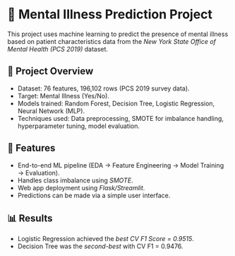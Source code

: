 # 🧠 Mental Illness Prediction Project

This project uses machine learning to predict the presence of mental illness based on patient characteristics data from the *New York State Office of Mental Health (PCS 2019)* dataset.

## 📌 Project Overview
- Dataset: 76 features, 196,102 rows (PCS 2019 survey data).
- Target: Mental Illness (Yes/No).
- Models trained: Random Forest, Decision Tree, Logistic Regression, Neural Network (MLP).
- Techniques used: Data preprocessing, SMOTE for imbalance handling, hyperparameter tuning, model evaluation.

## 🚀 Features
- End-to-end ML pipeline (EDA → Feature Engineering → Model Training → Evaluation).
- Handles class imbalance using *SMOTE*.
- Web app deployment using *Flask/Streamlit*.
- Predictions can be made via a simple user interface.

## 📊 Results
- Logistic Regression achieved the *best CV F1 Score = 0.9515*.
- Decision Tree was the *second-best* with CV F1 = 0.9476.

